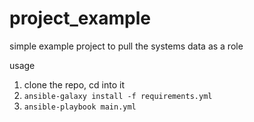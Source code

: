 # project_example
simple example project to pull the systems data as a role


usage
1. clone the repo, cd into it
2. `ansible-galaxy install -f requirements.yml`
3. `ansible-playbook main.yml`
